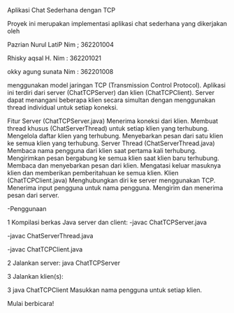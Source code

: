 
Aplikasi Chat Sederhana dengan TCP







Proyek ini merupakan implementasi aplikasi chat sederhana yang dikerjakan oleh 


Pazrian Nurul LatiP Nim ; 362201004


Rhisky aqsal H.  Nim : 362201021


okky agung sunata Nim : 362201008


menggunakan model jaringan TCP (Transmission Control Protocol). Aplikasi ini terdiri dari server (ChatTCPServer) dan klien (ChatTCPClient). Server dapat menangani beberapa klien secara simultan dengan menggunakan thread individual untuk setiap koneksi.

Fitur
Server (ChatTCPServer.java)
Menerima koneksi dari klien.
Membuat thread khusus (ChatServerThread) untuk setiap klien yang terhubung.
Mengelola daftar klien yang terhubung.
Menyebarkan pesan dari satu klien ke semua klien yang terhubung.
Server Thread (ChatServerThread.java)
Membaca nama pengguna dari klien saat pertama kali terhubung.
Mengirimkan pesan bergabung ke semua klien saat klien baru terhubung.
Membaca dan menyebarkan pesan dari klien.
Mengatasi keluar masuknya klien dan memberikan pemberitahuan ke semua klien.
Klien (ChatTCPClient.java)
Menghubungkan diri ke server menggunakan TCP.
Menerima input pengguna untuk nama pengguna.
Mengirim dan menerima pesan dari server.



-Penggunaan


1
Kompilasi berkas Java server dan client:
-javac ChatTCPServer.java

-javac ChatServerThread.java

-javac ChatTCPClient.java

2
Jalankan server:
java ChatTCPServer

3
Jalankan klien(s):

3
java ChatTCPClient
Masukkan nama pengguna untuk setiap klien.

Mulai berbicara!
